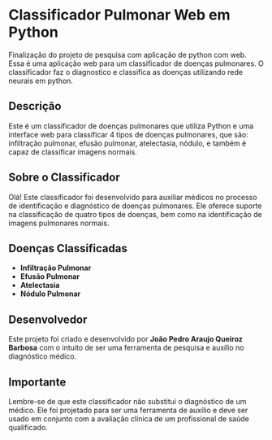 # Classificador Pulmonar Web em Python
Finalização do projeto de pesquisa com aplicação de python com web. Essa é uma aplicação web para um classificador de doenças pulmonares. O classificador faz o diagnostico e classifica as doenças utilizando rede neurais em python.

## Descrição

Este é um classificador de doenças pulmonares que utiliza Python e uma interface web para classificar 4 tipos de doenças pulmonares, que são: infiltração pulmonar, efusão pulmonar, atelectasia, nódulo, e também é capaz de classificar imagens normais.

## Sobre o Classificador

Olá! Este classificador foi desenvolvido para auxiliar médicos no processo de identificação e diagnóstico de doenças pulmonares. Ele oferece suporte na classificação de quatro tipos de doenças, bem como na identificação de imagens pulmonares normais.

## Doenças Classificadas

- **Infiltração Pulmonar**
- **Efusão Pulmonar**
- **Atelectasia** 
- **Nódulo Pulmonar**
  
## Desenvolvedor

Este projeto foi criado e desenvolvido por **João Pedro Araujo Queiroz Barbosa** com o intuito de ser uma ferramenta de pesquisa e auxílio no diagnóstico médico.

## Importante

Lembre-se de que este classificador não substitui o diagnóstico de um médico. Ele foi projetado para ser uma ferramenta de auxílio e deve ser usado em conjunto com a avaliação clínica de um profissional de saúde qualificado.
